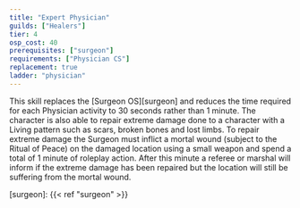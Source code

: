 ```yaml
---
title: "Expert Physician"
guilds: ["Healers"]
tier: 4
osp_cost: 40
prerequisites: ["surgeon"]
requirements: ["Physician CS"]
replacement: true
ladder: "physician"
---
```

This skill replaces the [Surgeon OS][surgeon] and reduces the time required for each Physician activity to 30 seconds rather than 1 minute. The character is also able to repair extreme damage done to a character with a Living pattern such as scars, broken bones and lost limbs. To repair extreme damage the Surgeon must inflict a mortal wound (subject to the Ritual of Peace) on the damaged location using a small weapon and spend a total of 1 minute of roleplay action. After this minute a referee or marshal will inform if the extreme damage has been repaired but the location will still be suffering from the mortal wound.

[surgeon]: {{< ref "surgeon" >}}